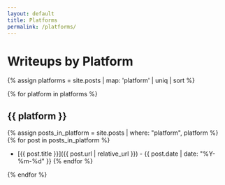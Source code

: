 ```yaml
---
layout: default
title: Platforms
permalink: /platforms/
---
```


# Writeups by Platform

{% assign platforms = site.posts | map: 'platform' | uniq | sort %}

{% for platform in platforms %}

## {{ platform }}

{% assign posts_in_platform = site.posts | where: "platform", platform %}
{% for post in posts_in_platform %}

- [{{ post.title }}]({{ post.url | relative_url }}) - {{ post.date | date: "%Y-%m-%d" }}
  {% endfor %}

{% endfor %}
